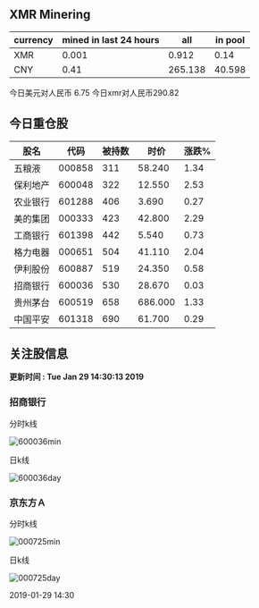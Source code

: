 ## XMR Minering

|currency|mined in last 24 hours|all|in pool|
|---|---|---|---|
|XMR|0.001|0.912|0.14|
|CNY|0.41|265.138|40.598|

今日美元对人民币 6.75	今日xmr对人民币290.82


## 今日重仓股 

|股名|代码|被持数|时价|涨跌%|
|---|---|---|---|---|
|五粮液|000858|311|58.240|1.34|
|保利地产|600048|322|12.550|2.53|
|农业银行|601288|406|3.690|0.27|
|美的集团|000333|423|42.800|2.29|
|工商银行|601398|442|5.540|0.73|
|格力电器|000651|504|41.110|2.04|
|伊利股份|600887|519|24.350|0.58|
|招商银行|600036|530|28.670|0.03|
|贵州茅台|600519|658|686.000|1.33|
|中国平安|601318|690|61.700|0.29|

## 关注股信息
**更新时间 : Tue Jan 29 14:30:13 2019**
### 招商银行 
分时k线

![600036min](http://image.sinajs.cn/newchart/min/n/sh600036.gif)

日k线

![600036day](http://image.sinajs.cn/newchart/daily/n/sh600036.gif)

### 京东方Ａ 
分时k线

![000725min](http://image.sinajs.cn/newchart/min/n/sz000725.gif)

日k线

![000725day](http://image.sinajs.cn/newchart/daily/n/sz000725.gif)

2019-01-29 14:30